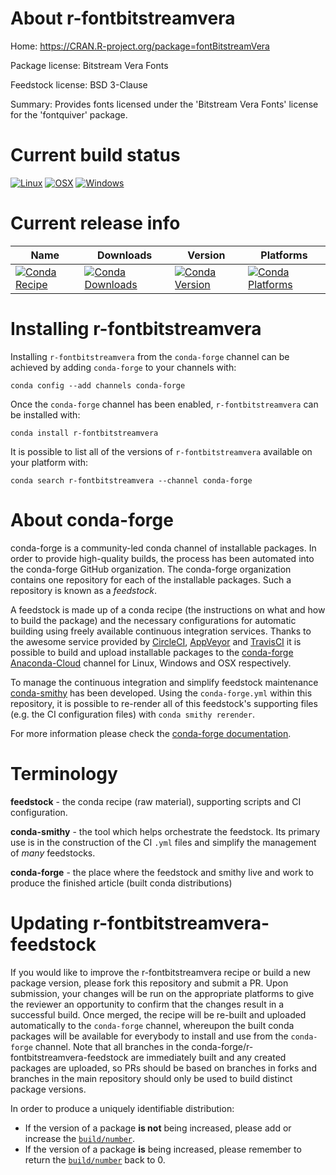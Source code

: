 About r-fontbitstreamvera
=========================

Home: https://CRAN.R-project.org/package=fontBitstreamVera

Package license: Bitstream Vera Fonts

Feedstock license: BSD 3-Clause

Summary: Provides fonts licensed under the 'Bitstream Vera Fonts' license for the 'fontquiver' package.



Current build status
====================

[![Linux](https://img.shields.io/circleci/project/github/conda-forge/r-fontbitstreamvera-feedstock/master.svg?label=Linux)](https://circleci.com/gh/conda-forge/r-fontbitstreamvera-feedstock)
[![OSX](https://img.shields.io/travis/conda-forge/r-fontbitstreamvera-feedstock/master.svg?label=macOS)](https://travis-ci.org/conda-forge/r-fontbitstreamvera-feedstock)
[![Windows](https://img.shields.io/appveyor/ci/conda-forge/r-fontbitstreamvera-feedstock/master.svg?label=Windows)](https://ci.appveyor.com/project/conda-forge/r-fontbitstreamvera-feedstock/branch/master)

Current release info
====================

| Name | Downloads | Version | Platforms |
| --- | --- | --- | --- |
| [![Conda Recipe](https://img.shields.io/badge/recipe-r--fontbitstreamvera-green.svg)](https://anaconda.org/conda-forge/r-fontbitstreamvera) | [![Conda Downloads](https://img.shields.io/conda/dn/conda-forge/r-fontbitstreamvera.svg)](https://anaconda.org/conda-forge/r-fontbitstreamvera) | [![Conda Version](https://img.shields.io/conda/vn/conda-forge/r-fontbitstreamvera.svg)](https://anaconda.org/conda-forge/r-fontbitstreamvera) | [![Conda Platforms](https://img.shields.io/conda/pn/conda-forge/r-fontbitstreamvera.svg)](https://anaconda.org/conda-forge/r-fontbitstreamvera) |

Installing r-fontbitstreamvera
==============================

Installing `r-fontbitstreamvera` from the `conda-forge` channel can be achieved by adding `conda-forge` to your channels with:

```
conda config --add channels conda-forge
```

Once the `conda-forge` channel has been enabled, `r-fontbitstreamvera` can be installed with:

```
conda install r-fontbitstreamvera
```

It is possible to list all of the versions of `r-fontbitstreamvera` available on your platform with:

```
conda search r-fontbitstreamvera --channel conda-forge
```


About conda-forge
=================

conda-forge is a community-led conda channel of installable packages.
In order to provide high-quality builds, the process has been automated into the
conda-forge GitHub organization. The conda-forge organization contains one repository
for each of the installable packages. Such a repository is known as a *feedstock*.

A feedstock is made up of a conda recipe (the instructions on what and how to build
the package) and the necessary configurations for automatic building using freely
available continuous integration services. Thanks to the awesome service provided by
[CircleCI](https://circleci.com/), [AppVeyor](https://www.appveyor.com/)
and [TravisCI](https://travis-ci.org/) it is possible to build and upload installable
packages to the [conda-forge](https://anaconda.org/conda-forge)
[Anaconda-Cloud](https://anaconda.org/) channel for Linux, Windows and OSX respectively.

To manage the continuous integration and simplify feedstock maintenance
[conda-smithy](https://github.com/conda-forge/conda-smithy) has been developed.
Using the ``conda-forge.yml`` within this repository, it is possible to re-render all of
this feedstock's supporting files (e.g. the CI configuration files) with ``conda smithy rerender``.

For more information please check the [conda-forge documentation](https://conda-forge.org/docs/).

Terminology
===========

**feedstock** - the conda recipe (raw material), supporting scripts and CI configuration.

**conda-smithy** - the tool which helps orchestrate the feedstock.
                   Its primary use is in the construction of the CI ``.yml`` files
                   and simplify the management of *many* feedstocks.

**conda-forge** - the place where the feedstock and smithy live and work to
                  produce the finished article (built conda distributions)


Updating r-fontbitstreamvera-feedstock
======================================

If you would like to improve the r-fontbitstreamvera recipe or build a new
package version, please fork this repository and submit a PR. Upon submission,
your changes will be run on the appropriate platforms to give the reviewer an
opportunity to confirm that the changes result in a successful build. Once
merged, the recipe will be re-built and uploaded automatically to the
`conda-forge` channel, whereupon the built conda packages will be available for
everybody to install and use from the `conda-forge` channel.
Note that all branches in the conda-forge/r-fontbitstreamvera-feedstock are
immediately built and any created packages are uploaded, so PRs should be based
on branches in forks and branches in the main repository should only be used to
build distinct package versions.

In order to produce a uniquely identifiable distribution:
 * If the version of a package **is not** being increased, please add or increase
   the [``build/number``](https://conda.io/docs/user-guide/tasks/build-packages/define-metadata.html#build-number-and-string).
 * If the version of a package **is** being increased, please remember to return
   the [``build/number``](https://conda.io/docs/user-guide/tasks/build-packages/define-metadata.html#build-number-and-string)
   back to 0.
